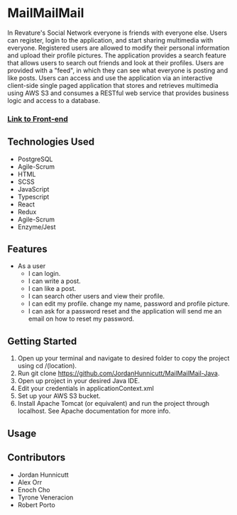 # MailMailMail

In Revature's Social Network everyone is friends with everyone else. Users can register, login to the application, and start sharing multimedia with everyone. Registered users are allowed to modify their personal information and upload their profile pictures. The application provides a search feature that allows users to search out friends and look at their profiles. Users are provided with a "feed", in which they can see what everyone is posting and like posts. Users can access and use the application via an interactive client-side single paged application that stores and retrieves multimedia using AWS S3 and consumes a RESTful web service that provides business logic and access to a database.

### [Link to Front-end](https://github.com/TyroneV/MailMailMail-React)

## Technologies Used

* PostgreSQL
* Agile-Scrum
* HTML
* SCSS
* JavaScript
* Typescript
* React
* Redux
* Agile-Scrum
* Enzyme/Jest

## Features
* As a user
  * I can login.
  * I can write a post.
  * I can like a post.
  * I can search other users and view their profile.
  * I can edit my profile. change my name, password and profile picture.
  * I can ask for a password reset and the application will send me an email on how to reset my password.

## Getting Started
1. Open up your terminal and navigate to desired folder to copy the project using cd /(location).
2. Run git clone https://github.com/JordanHunnicutt/MailMailMail-Java.
3. Open up project in your desired Java IDE.
4. Edit your credentials in applicationContext.xml
5. Set up your AWS S3 bucket.
6. Install Apache Tomcat (or equivalent) and run the project through localhost. See Apache documentation for more info.


## Usage

## Contributors
* Jordan Hunnicutt
* Alex Orr
* Enoch Cho
* Tyrone Veneracion
* Robert Porto
